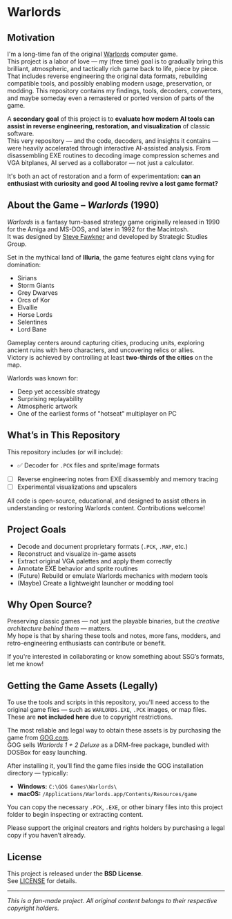 # Warlords

## Motivation

I'm a long-time fan of the original [Warlords](https://en.wikipedia.org/wiki/Warlords_(1990_video_game)) computer game.  
This project is a labor of love — my (free time) goal is to gradually bring this brilliant, atmospheric, and tactically rich game back to life, piece by piece.  
That includes reverse engineering the original data formats, rebuilding compatible tools, and possibly enabling modern usage, preservation, or modding.
This repository contains my findings, tools, decoders, converters, and maybe someday even a remastered or ported version of parts of the game.

A **secondary goal** of this project is to **evaluate how modern AI tools can assist in reverse engineering, restoration, and visualization** of classic software.  
This very repository — and the code, decoders, and insights it contains — were heavily accelerated through interactive AI-assisted analysis.
From disassembling EXE routines to decoding image compression schemes and VGA bitplanes, AI served as a collaborator — not just a calculator.

It's both an act of restoration and a form of experimentation: **can an enthusiast with curiosity and good AI tooling revive a lost game format?**


## About the Game – *Warlords* (1990)

*Warlords* is a fantasy turn-based strategy game originally released in 1990 for the Amiga and MS-DOS, and later in 1992 for the Macintosh.  
It was designed by [Steve Fawkner](https://en.wikipedia.org/wiki/Steve_Fawkner) and developed by Strategic Studies Group.

Set in the mythical land of **Illuria**, the game features eight clans vying for domination:

- Sirians  
- Storm Giants  
- Grey Dwarves  
- Orcs of Kor  
- Elvallie  
- Horse Lords  
- Selentines  
- Lord Bane

Gameplay centers around capturing cities, producing units, exploring ancient ruins with hero characters, and uncovering relics or allies.  
Victory is achieved by controlling at least **two-thirds of the cities** on the map.

Warlords was known for:
- Deep yet accessible strategy
- Surprising replayability
- Atmospheric artwork
- One of the earliest forms of "hotseat" multiplayer on PC

## What’s in This Repository

This repository includes (or will include):

- ✅ Decoder for `.PCK` files and sprite/image formats
- [ ] Reverse engineering notes from EXE disassembly and memory tracing
- [ ] Experimental visualizations and upscalers

All code is open-source, educational, and designed to assist others in understanding or restoring Warlords content.
Contributions welcome!

## Project Goals

- Decode and document proprietary formats (`.PCK`, `.MAP`, etc.)
- Reconstruct and visualize in-game assets
- Extract original VGA palettes and apply them correctly
- Annotate EXE behavior and sprite routines
- (Future) Rebuild or emulate Warlords mechanics with modern tools
- (Maybe) Create a lightweight launcher or modding tool

## Why Open Source?

Preserving classic games — not just the playable binaries, but the *creative architecture behind them* — matters.  
My hope is that by sharing these tools and notes, more fans, modders, and retro-engineering enthusiasts can contribute or benefit.

If you're interested in collaborating or know something about SSG’s formats, let me know!


## Getting the Game Assets (Legally)

To use the tools and scripts in this repository, you'll need access to the original game files — such as `WARLORDS.EXE`, `.PCK` images, or map files.
These are **not included here** due to copyright restrictions.

The most reliable and legal way to obtain these assets is by purchasing the game from [GOG.com]([https://www.gog.com/game/warlords](https://www.gog.com/en/game/warlords_i_ii)).  
GOG sells *Warlords 1 + 2 Deluxe* as a DRM-free package, bundled with DOSBox for easy launching.

After installing it, you’ll find the game files inside the GOG installation directory — typically:

- **Windows:** `C:\GOG Games\Warlords\`
- **macOS:** `/Applications/Warlords.app/Contents/Resources/game`

You can copy the necessary `.PCK`, `.EXE`, or other binary files into this project folder to begin inspecting or extracting content.

Please support the original creators and rights holders by purchasing a legal copy if you haven’t already.


## License

This project is released under the **BSD License**.  
See [LICENSE](./LICENSE) for details.

---

*This is a fan-made project. All original content belongs to their respective copyright holders.*
